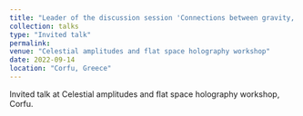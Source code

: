 ```yaml
---
title: "Leader of the discussion session 'Connections between gravity, classical observables"
collection: talks
type: "Invited talk"
permalink: 
venue: "Celestial amplitudes and flat space holography workshop"
date: 2022-09-14
location: "Corfu, Greece"
---
```

Invited talk at Celestial amplitudes and flat space holography workshop, Corfu.